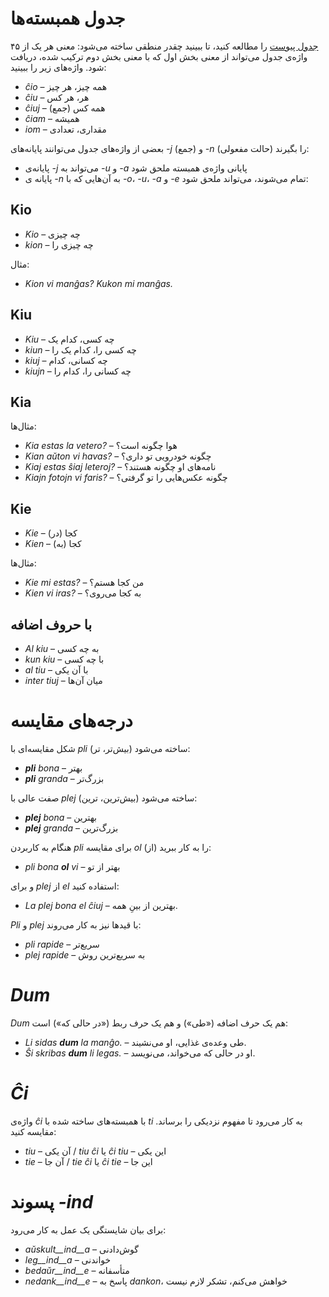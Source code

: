 # جدول همبسته‌ها

[جدول پیوست](https://learn.esperanto.com/fa/tabelvortoj) را مطالعه کنید، تا ببینید چقدر منطقی ساخته می‌شود: معنی هر یک از ۴۵ واژه‌ی جدول می‌تواند از معنی بخش اول که با معنی بخش دوم ترکیب شده، دریافت شود. واژه‌های زیر را ببینید:

- *ĉio*  – همه چیز، هر چیز
- *ĉiu*  – هر، هر کس
- *ĉiuj*  – همه کس (جمع)
- *ĉiam* – همیشه
- *iom* – مقداری، تعدادی

بعضی از واژه‌های جدول می‌توانند پایانه‌های *-j* (جمع) و *-n* (حالت مفعولی) را بگیرند:

- پایانه‌ی *-j* می‌تواند به *-u* و *-a* پایانی واژه‌ی همبسته ملحق شود
- پایانه‌ ی *-n* به آن‌هایی که با *-o*، *-u*، *-a* و *-e* تمام می‌شوند، می‌تواند ملحق شود:

## Kio 

- *Kio* – چه چیزی 
- *kion* – چه چیزی را

مثال: 

- *Kion vi manĝas? Kukon mi manĝas.*

## Kiu
- *Kiu* – چه کسی، کدام یک
- *kiun* – چه کسی را، کدام یک را
- *kiuj* – چه کسانی، کدام
- *kiujn* – چه کسانی را، کدام را

## Kia

مثال‌ها:

- *Kia estas la vetero?* – هوا چگونه است؟
- *Kian aŭton vi havas?* – چگونه خودرویی تو داری؟
- *Kiaj estas ŝiaj leteroj?* – نامه‌های او چگونه هستند؟
- *Kiajn fotojn vi faris?* – چگونه عکس‌هایی را تو گرفتی؟

## Kie

- *Kie* – (در) کجا
- *Kien* – (به) کجا

مثال‌ها:

- *Kie mi estas?* – من کجا هستم؟
- *Kien vi iras?* – به کجا می‌روی؟

## با حروف اضافه

- *Al kiu* – به چه کسی
- *kun kiu* – با چه کسی
- *al tiu* – با آن یکی
- *inter tiuj* – میان آن‌ها

# درجه‌های مقایسه

شکل مقایسه‌ای با *pli* (بیش‌تر، تر) ساخته می‌شود:

- *__pli__ bona* – بهتر
- *__pli__ granda* – بزرگ‌تر

صفت عالی با *plej* (بیش‌ترین، ترین) ساخته می‌شود:

- *__plej__ bona* – بهترین
- *__plej__ granda* – بزرگ‌ترین

هنگام به کاربردن *pli* برای مقایسه *ol* (از) را به کار ببرید:

- *pli bona __ol__ vi* – بهتر از تو

و برای *plej* از *el* استفاده کنید: 

- *La plej bona el ĉiuj* – بهترین از بینِ همه.

*Pli* و *plej* با قیدها نیز به کار می‌روند:

- *pli rapide* – سریع‌تر
- *plej rapide* – به سریع‌ترین روش

# *Dum* 

*Dum* هم یک حرف اضافه («طی») و هم یک حرف ربط («در حالی که») است:

- *Li sidas __dum__ la manĝo.* – طی وعده‌ی غذایی، او می‌نشیند.
- *Ŝi skribas __dum__ li legas.* – او در حالی که می‌خواند، می‌نویسد.

# *Ĉi*

واژه‌ی *ĉi* با همبسته‌های ساخته شده با *ti* به کار می‌رود تا مفهوم نزدیکی را برساند. مقایسه کنید:

- *tiu* – آن یکی / *tiu ĉi* یا *ĉi tiu* – این یکی
- *tie* – آن جا / *tie ĉi* یا *ĉi tie* – این جا

# پسوند *-ind*

برای بیان شایستگی یک عمل به کار می‌رود:

- *aŭskult__ind__a* – گوش‌دادنی
- *leg__ind__a* – خواندنی
- *bedaŭr__ind__e* – متأسفانه 
- *nedank__ind__e* – پاسخ به *dankon*، خواهش می‌کنم، تشکر لازم نیست

 
